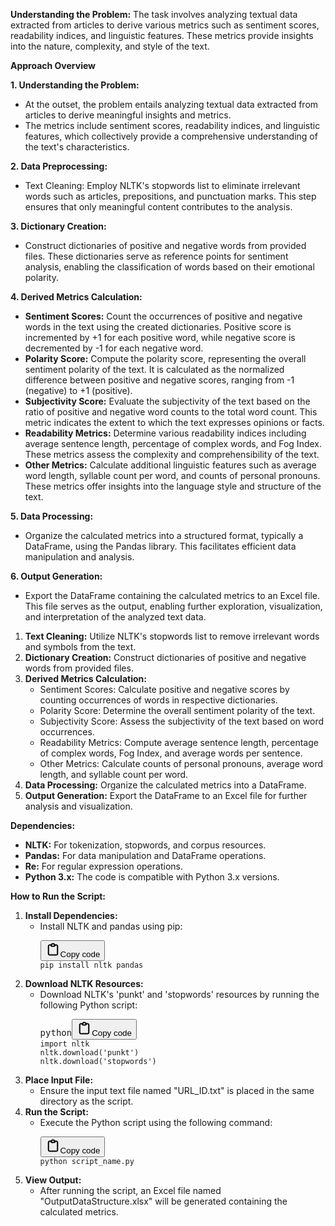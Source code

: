 **Understanding the Problem:**
The task involves analyzing textual data extracted from articles to derive various metrics such as sentiment scores, readability indices, and linguistic features. These metrics provide insights into the nature, complexity, and style of the text.

**Approach Overview**

**1. Understanding the Problem:**

* At the outset, the problem entails analyzing textual data extracted from articles to derive meaningful insights and metrics.
* The metrics include sentiment scores, readability indices, and linguistic features, which collectively provide a comprehensive understanding of the text's characteristics.

**2. Data Preprocessing:**

* Text Cleaning: Employ NLTK's stopwords list to eliminate irrelevant words such as articles, prepositions, and punctuation marks. This step ensures that only meaningful content contributes to the analysis.

**3. Dictionary Creation:**

* Construct dictionaries of positive and negative words from provided files. These dictionaries serve as reference points for sentiment analysis, enabling the classification of words based on their emotional polarity.

**4. Derived Metrics Calculation:**

* **Sentiment Scores:** Count the occurrences of positive and negative words in the text using the created dictionaries. Positive score is incremented by +1 for each positive word, while negative score is decremented by -1 for each negative word.
* **Polarity Score:** Compute the polarity score, representing the overall sentiment polarity of the text. It is calculated as the normalized difference between positive and negative scores, ranging from -1 (negative) to +1 (positive).
* **Subjectivity Score:** Evaluate the subjectivity of the text based on the ratio of positive and negative word counts to the total word count. This metric indicates the extent to which the text expresses opinions or facts.
* **Readability Metrics:** Determine various readability indices including average sentence length, percentage of complex words, and Fog Index. These metrics assess the complexity and comprehensibility of the text.
* **Other Metrics:** Calculate additional linguistic features such as average word length, syllable count per word, and counts of personal pronouns. These metrics offer insights into the language style and structure of the text.

**5. Data Processing:**

* Organize the calculated metrics into a structured format, typically a DataFrame, using the Pandas library. This facilitates efficient data manipulation and analysis.

**6. Output Generation:**

* Export the DataFrame containing the calculated metrics to an Excel file. This file serves as the output, enabling further exploration, visualization, and interpretation of the analyzed text data.

1. **Text Cleaning:** Utilize NLTK's stopwords list to remove irrelevant words and symbols from the text.
2. **Dictionary Creation:** Construct dictionaries of positive and negative words from provided files.
3. **Derived Metrics Calculation:**
   * Sentiment Scores: Calculate positive and negative scores by counting occurrences of words in respective dictionaries.
   * Polarity Score: Determine the overall sentiment polarity of the text.
   * Subjectivity Score: Assess the subjectivity of the text based on word occurrences.
   * Readability Metrics: Compute average sentence length, percentage of complex words, Fog Index, and average words per sentence.
   * Other Metrics: Calculate counts of personal pronouns, average word length, and syllable count per word.
4. **Data Processing:** Organize the calculated metrics into a DataFrame.
5. **Output Generation:** Export the DataFrame to an Excel file for further analysis and visualization.

**Dependencies:**

* **NLTK:** For tokenization, stopwords, and corpus resources.
* **Pandas:** For data manipulation and DataFrame operations.
* **Re:** For regular expression operations.
* **Python 3.x:** The code is compatible with Python 3.x versions.

**How to Run the Script:**

1. **Install Dependencies:**
   * Install NLTK and pandas using pip:
     <pre><div class="dark bg-gray-950 rounded-md"><div class="flex items-center relative text-token-text-secondary bg-token-main-surface-secondary px-4 py-2 text-xs font-sans justify-between rounded-t-md"><span class="" data-state="closed"><button class="flex gap-1 items-center"><svg width="24" height="24" viewBox="0 0 24 24" fill="none" xmlns="http://www.w3.org/2000/svg" class="icon-sm"><path fill-rule="evenodd" clip-rule="evenodd" d="M12 3.5C10.8954 3.5 10 4.39543 10 5.5H14C14 4.39543 13.1046 3.5 12 3.5ZM8.53513 3.5C9.22675 2.3044 10.5194 1.5 12 1.5C13.4806 1.5 14.7733 2.3044 15.4649 3.5H17.25C18.9069 3.5 20.25 4.84315 20.25 6.5V18.5C20.25 20.1569 19.1569 21.5 17.25 21.5H6.75C5.09315 21.5 3.75 20.1569 3.75 18.5V6.5C3.75 4.84315 5.09315 3.5 6.75 3.5H8.53513ZM8 5.5H6.75C6.19772 5.5 5.75 5.94772 5.75 6.5V18.5C5.75 19.0523 6.19772 19.5 6.75 19.5H17.25C18.0523 19.5 18.25 19.0523 18.25 18.5V6.5C18.25 5.94772 17.8023 5.5 17.25 5.5H16C16 6.60457 15.1046 7.5 14 7.5H10C8.89543 7.5 8 6.60457 8 5.5Z" fill="currentColor"></path></svg>Copy code</button></span></div><div class="p-4 overflow-y-auto"><code class="!whitespace-pre hljs">pip install nltk pandas
     </code></div></div></pre>
2. **Download NLTK Resources:**
   * Download NLTK's 'punkt' and 'stopwords' resources by running the following Python script:
     <pre><div class="dark bg-gray-950 rounded-md"><div class="flex items-center relative text-token-text-secondary bg-token-main-surface-secondary px-4 py-2 text-xs font-sans justify-between rounded-t-md"><span>python</span><span class="" data-state="closed"><button class="flex gap-1 items-center"><svg width="24" height="24" viewBox="0 0 24 24" fill="none" xmlns="http://www.w3.org/2000/svg" class="icon-sm"><path fill-rule="evenodd" clip-rule="evenodd" d="M12 3.5C10.8954 3.5 10 4.39543 10 5.5H14C14 4.39543 13.1046 3.5 12 3.5ZM8.53513 3.5C9.22675 2.3044 10.5194 1.5 12 1.5C13.4806 1.5 14.7733 2.3044 15.4649 3.5H17.25C18.9069 3.5 20.25 4.84315 20.25 6.5V18.5C20.25 20.1569 19.1569 21.5 17.25 21.5H6.75C5.09315 21.5 3.75 20.1569 3.75 18.5V6.5C3.75 4.84315 5.09315 3.5 6.75 3.5H8.53513ZM8 5.5H6.75C6.19772 5.5 5.75 5.94772 5.75 6.5V18.5C5.75 19.0523 6.19772 19.5 6.75 19.5H17.25C18.0523 19.5 18.25 19.0523 18.25 18.5V6.5C18.25 5.94772 17.8023 5.5 17.25 5.5H16C16 6.60457 15.1046 7.5 14 7.5H10C8.89543 7.5 8 6.60457 8 5.5Z" fill="currentColor"></path></svg>Copy code</button></span></div><div class="p-4 overflow-y-auto"><code class="!whitespace-pre hljs language-python">import nltk
     nltk.download('punkt')
     nltk.download('stopwords')
     </code></div></div></pre>
3. **Place Input File:**
   * Ensure the input text file named "URL_ID.txt" is placed in the same directory as the script.
4. **Run the Script:**
   * Execute the Python script using the following command:
     <pre><div class="dark bg-gray-950 rounded-md"><div class="flex items-center relative text-token-text-secondary bg-token-main-surface-secondary px-4 py-2 text-xs font-sans justify-between rounded-t-md"><span class="" data-state="closed"><button class="flex gap-1 items-center"><svg width="24" height="24" viewBox="0 0 24 24" fill="none" xmlns="http://www.w3.org/2000/svg" class="icon-sm"><path fill-rule="evenodd" clip-rule="evenodd" d="M12 3.5C10.8954 3.5 10 4.39543 10 5.5H14C14 4.39543 13.1046 3.5 12 3.5ZM8.53513 3.5C9.22675 2.3044 10.5194 1.5 12 1.5C13.4806 1.5 14.7733 2.3044 15.4649 3.5H17.25C18.9069 3.5 20.25 4.84315 20.25 6.5V18.5C20.25 20.1569 19.1569 21.5 17.25 21.5H6.75C5.09315 21.5 3.75 20.1569 3.75 18.5V6.5C3.75 4.84315 5.09315 3.5 6.75 3.5H8.53513ZM8 5.5H6.75C6.19772 5.5 5.75 5.94772 5.75 6.5V18.5C5.75 19.0523 6.19772 19.5 6.75 19.5H17.25C18.0523 19.5 18.25 19.0523 18.25 18.5V6.5C18.25 5.94772 17.8023 5.5 17.25 5.5H16C16 6.60457 15.1046 7.5 14 7.5H10C8.89543 7.5 8 6.60457 8 5.5Z" fill="currentColor"></path></svg>Copy code</button></span></div><div class="p-4 overflow-y-auto"><code class="!whitespace-pre hljs">python script_name.py
     </code></div></div></pre>
5. **View Output:**
   * After running the script, an Excel file named "OutputDataStructure.xlsx" will be generated containing the calculated metrics.
